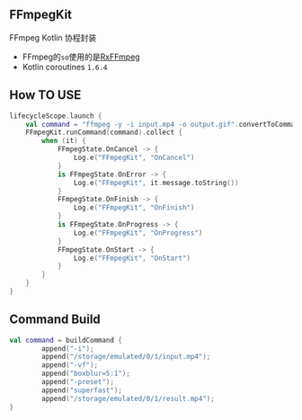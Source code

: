 ## FFmpegKit

FFmpeg Kotlin 协程封装

- FFmpeg的`so`使用的是[RxFFmpeg](https://github.com/microshow/RxFFmpeg)
- Kotlin coroutines `1.6.4`

## How TO USE

```kotlin
lifecycleScope.launch {
    val command = "ffmpeg -y -i input.mp4 -o output.gif".convertToCommand()
    FFmpegKit.runCommand(command).collect {
        when (it) {
            FFmpegState.OnCancel -> {
                Log.e("FFmpegKit", "OnCancel")
            }
            is FFmpegState.OnError -> {
                Log.e("FFmpegKit", it.message.toString())
            }
            FFmpegState.OnFinish -> {
                Log.e("FFmpegKit", "OnFinish")
            }
            is FFmpegState.OnProgress -> {
                Log.e("FFmpegKit", "OnProgress")
            }
            FFmpegState.OnStart -> {
                Log.e("FFmpegKit", "OnStart")
            }
        }
    }
}
```

##  Command Build
```kotlin
val command = buildCommand {
        append("-i");
        append("/storage/emulated/0/1/input.mp4");
        append("-vf");
        append("boxblur=5:1");
        append("-preset");
        append("superfast");
        append("/storage/emulated/0/1/result.mp4");
}
```

```kotlin


```